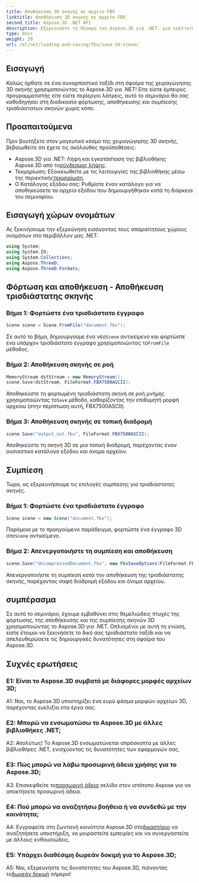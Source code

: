 ```yaml
---
title: Αποθήκευση 3D σκηνής σε αρχείο FBX
linktitle: Αποθήκευση 3D σκηνής σε αρχείο FBX
second_title: Aspose.3D .NET API
description: Εξερευνήστε τη δύναμη του Aspose.3D για .NET. μια ευέλικτη βιβλιοθήκη για απρόσκοπτη επεξεργασία τρισδιάστατων σκηνών. Φορτώστε, αποθηκεύστε και συμπιέστε αβίαστα.
type: docs
weight: 20
url: /el/net/loading-and-saving/fbx/save-3d-scene/
---
```

## Εισαγωγή

Καλώς ήρθατε σε ένα συναρπαστικό ταξίδι στη σφαίρα της χειραγώγησης 3D σκηνής χρησιμοποιώντας το Aspose.3D για .NET! Είτε είστε έμπειρος προγραμματιστής είτε είστε περίεργοι λάτρεις, αυτό το σεμινάριο θα σας καθοδηγήσει στη διαδικασία φόρτωσης, αποθήκευσης και συμπίεσης τρισδιάστατων σκηνών χωρίς κόπο.

## Προαπαιτούμενα

Πριν βουτήξετε στον μαγευτικό κόσμο της χειραγώγησης 3D σκηνής, βεβαιωθείτε ότι έχετε τις ακόλουθες προϋποθέσεις:

-  Aspose.3D για .NET: Λήψη και εγκατάσταση της βιβλιοθήκης Aspose.3D από το[σύνδεσμος λήψης](https://releases.aspose.com/3d/net/).
-  Τεκμηρίωση: Εξοικειωθείτε με τις λειτουργίες της βιβλιοθήκης μέσω της περιεκτικής[τεκμηρίωση](https://reference.aspose.com/3d/net/).
- Ο Κατάλογος εξόδου σας: Ρυθμίστε έναν κατάλογο για να αποθηκεύσετε τα αρχεία εξόδου που δημιουργήθηκαν κατά τη διάρκεια του σεμιναρίου.

## Εισαγωγή χώρων ονομάτων

Ας ξεκινήσουμε την εξερεύνηση εισάγοντας τους απαραίτητους χώρους ονομάτων στο περιβάλλον μας .NET:

```csharp
using System;
using System.IO;
using System.Collections;
using Aspose.ThreeD;
using Aspose.ThreeD.Formats;
```

## Φόρτωση και αποθήκευση - Αποθήκευση τρισδιάστατης σκηνής

### Βήμα 1: Φορτώστε ένα τρισδιάστατο έγγραφο

```csharp
Scene scene = Scene.FromFile("document.fbx");
```

 Σε αυτό το βήμα, δημιουργούμε ένα νέο`Scene` αντικείμενο και φορτώστε ένα υπάρχον τρισδιάστατο έγγραφο χρησιμοποιώντας το`FromFile` μέθοδος.

### Βήμα 2: Αποθήκευση σκηνής σε ροή

```csharp
MemoryStream dstStream = new MemoryStream();
scene.Save(dstStream, FileFormat.FBX7500ASCII);
```

 Αποθηκεύστε τη φορτωμένη τρισδιάστατη σκηνή σε ροή μνήμης χρησιμοποιώντας το`Save` μέθοδο, καθορίζοντας την επιθυμητή μορφή αρχείου (στην περίπτωση αυτή, FBX7500ASCII).


### Βήμα 3: Αποθήκευση σκηνής σε τοπική διαδρομή

```csharp
scene.Save("output_out.fbx", FileFormat.FBX7500ASCII);
```

Αποθηκεύστε τη σκηνή 3D σε μια τοπική διαδρομή, παρέχοντας έναν ουσιαστικό κατάλογο εξόδου και όνομα αρχείου.

## Συμπίεση

Τώρα, ας εξερευνήσουμε τις επιλογές συμπίεσης για τρισδιάστατες σκηνές.

### Βήμα 1: Φορτώστε ένα τρισδιάστατο έγγραφο

```csharp
Scene scene = new Scene("document.fbx");
```

 Παρόμοια με το προηγούμενο παράδειγμα, φορτώστε ένα έγγραφο 3D στο`Scene` αντικείμενο.

### Βήμα 2: Απενεργοποιήστε τη συμπίεση και αποθήκευση

```csharp
scene.Save("UncompressedDocument.fbx", new FbxSaveOptions(FileFormat.FBX7500ASCII) { EnableCompression = false });
```

Απενεργοποιήστε τη συμπίεση κατά την αποθήκευση της τρισδιάστατης σκηνής, παρέχοντας σαφή διαδρομή εξόδου και όνομα αρχείου.

## συμπέρασμα

Σε αυτό το σεμινάριο, έχουμε εμβαθύνει στις θεμελιώδεις πτυχές της φόρτωσης, της αποθήκευσης και της συμπίεσης σκηνών 3D χρησιμοποιώντας το Aspose.3D για .NET. Οπλισμένοι με αυτή τη γνώση, είστε έτοιμοι να ξεκινήσετε το δικό σας τρισδιάστατο ταξίδι και να απελευθερώσετε τις δημιουργικές δυνατότητες στη σφαίρα του Aspose.3D.

## Συχνές ερωτήσεις

### Ε1: Είναι το Aspose.3D συμβατό με διάφορες μορφές αρχείων 3D;

A1: Ναι, το Aspose.3D υποστηρίζει ένα ευρύ φάσμα μορφών αρχείων 3D, παρέχοντας ευελιξία στα έργα σας.

### Ε2: Μπορώ να ενσωματώσω το Aspose.3D με άλλες βιβλιοθήκες .NET;

Α2: Απολύτως! Το Aspose.3D ενσωματώνεται απρόσκοπτα με άλλες βιβλιοθήκες .NET, ενισχύοντας τις δυνατότητες των εφαρμογών σας.

### Ε3: Πώς μπορώ να λάβω προσωρινή άδεια χρήσης για το Aspose.3D;

 A3: Επισκεφθείτε το[προσωρινή άδεια](https://purchase.aspose.com/temporary-license/) σελίδα στον ιστότοπο Aspose για να αποκτήσετε προσωρινή άδεια.

### Ε4: Πού μπορώ να αναζητήσω βοήθεια ή να συνδεθώ με την κοινότητα;

 A4: Εγγραφείτε στη ζωντανή κοινότητα Aspose.3D στο[δικαστήριο](https://forum.aspose.com/c/3d/18) να αναζητήσετε υποστήριξη, να μοιραστείτε εμπειρίες και να συνεργαστείτε με άλλους ενθουσιώδεις.

### Ε5: Υπάρχει διαθέσιμη δωρεάν δοκιμή για το Aspose.3D;

 A5: Ναι, εξερευνήστε τις δυνατότητες του Aspose.3D, πιάνοντάς το[δωρεάν δοκιμή](https://releases.aspose.com/) σήμερα!